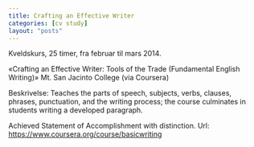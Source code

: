 ```yaml
---
title: Crafting an Effective Writer
categories: [cv study]
layout: "posts"
---
```


Kveldskurs, 25 timer, fra februar til mars 2014.

«Crafting an Effective Writer: Tools of the Trade (Fundamental English Writing)»
Mt. San Jacinto College (via Coursera)

Beskrivelse: Teaches the parts of speech, subjects, verbs, clauses, phrases, punctuation, and the writing process; the course culminates in students writing a developed paragraph.

Achieved Statement of Accomplishment with distinction.
Url: https://www.coursera.org/course/basicwriting

